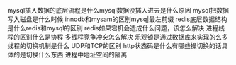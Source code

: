mysql插入数据的底层流程是什么mysql数据没插入进去是什么原因
mysql把数据写入磁盘是什么时候
innodb和mysam的区别mysq|最左前缀
redis底层数据结构是什么redis和mysql的区别
redis如果宕机会造成什么问题，该怎么解决
进程线程的区别什么是协程
多线程竞争冲突怎么解决
乐观锁是通过数据库来实现的么多线程的切换机制是什么
UDP和TCP的区别
http状态码是什么有哪些操切换的话具体的是切换什么东西
进程中地址空间的隔离
